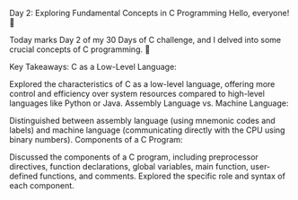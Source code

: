 Day 2: Exploring Fundamental Concepts in C Programming
Hello, everyone! 👋

Today marks Day 2 of my 30 Days of C challenge, and I delved into some crucial concepts of C programming. 🙌

Key Takeaways:
C as a Low-Level Language:

Explored the characteristics of C as a low-level language, offering more control and efficiency over system resources compared to high-level languages like Python or Java.
Assembly Language vs. Machine Language:

Distinguished between assembly language (using mnemonic codes and labels) and machine language (communicating directly with the CPU using binary numbers).
Components of a C Program:

Discussed the components of a C program, including preprocessor directives, function declarations, global variables, main function, user-defined functions, and comments. Explored the specific role and syntax of each component.
